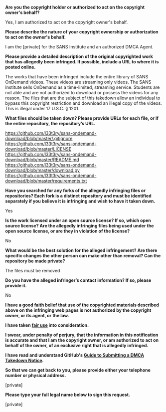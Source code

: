 **Are you the copyright holder or authorized to act on the copyright owner's behalf?**

Yes, I am authorized to act on the copyright owner's behalf.

**Please describe the nature of your copyright ownership or authorization to act on the owner's behalf.**

I am the [private] for the SANS Institute and an authorized DMCA Agent.

**Please provide a detailed description of the original copyrighted work that has allegedly been infringed. If possible, include a URL to where it is posted online.**

The works that have been infringed include the entire library of SANS OnDemand videos. These videos are streaming only videos. The SANS Institute sells OnDemand as a time-limited, streaming service. Students are not able and are not authorized to download or possess the videos for any reason. The files that are the subject of this takedown allow an individual to bypass this copyright restriction and download an illegal copy of the videos. This is illegal under 17 U.S.C. § 1201.

**What files should be taken down? Please provide URLs for each file, or if the entire repository, the repository’s URL.**

https://github.com/l33t3ry/sans-ondemand-download/blob/master/.gitignore  
https://github.com/l33t3ry/sans-ondemand-download/blob/master/LICENSE  
https://github.com/l33t3ry/sans-ondemand-download/blob/master/README.md  
https://github.com/l33t3ry/sans-ondemand-download/blob/master/download.py  
https://github.com/l33t3ry/sans-ondemand-download/blob/master/requirements.txt  

**Have you searched for any forks of the allegedly infringing files or repositories? Each fork is a distinct repository and must be identified separately if you believe it is infringing and wish to have it taken down.**

Yes

**Is the work licensed under an open source license? If so, which open source license? Are the allegedly infringing files being used under the open source license, or are they in violation of the license?**

No

**What would be the best solution for the alleged infringement? Are there specific changes the other person can make other than removal? Can the repository be made private?**

The files must be removed

**Do you have the alleged infringer’s contact information? If so, please provide it.**

No

**I have a good faith belief that use of the copyrighted materials described above on the infringing web pages is not authorized by the copyright owner, or its agent, or the law.**

**I have taken <a href="https://www.lumendatabase.org/topics/22">fair use</a> into consideration.**

**I swear, under penalty of perjury, that the information in this notification is accurate and that I am the copyright owner, or am authorized to act on behalf of the owner, of an exclusive right that is allegedly infringed.**

**I have read and understand GitHub's <a href="https://docs.github.com/articles/guide-to-submitting-a-dmca-takedown-notice/">Guide to Submitting a DMCA Takedown Notice</a>.**

**So that we can get back to you, please provide either your telephone number or physical address.**

[private]  

**Please type your full legal name below to sign this request.**

[private]

